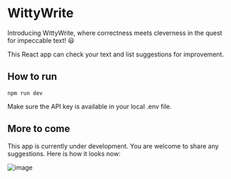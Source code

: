 # WittyWrite

Introducing WittyWrite, where correctness meets cleverness in the quest for impeccable text! 😃

This React app can check your text and list suggestions for improvement.

## How to run

`npm run dev`

Make sure the API key is available in your local .env file.

## More to come

This app is currently under development. You are welcome to share any suggestions. Here is how it looks now: 

![image](https://github.com/Divensky/witty-write/assets/116442718/72501ed5-fe30-422d-80cb-edaa9cbd2759)


